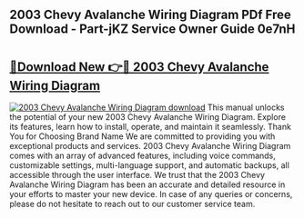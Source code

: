 ## 2003 Chevy Avalanche Wiring Diagram PDf Free Download - Part-jKZ Service Owner Guide 0e7nH

# <h2><a href="http://dfj9qx.blite.top/?on=2003+Chevy+Avalanche+Wiring+Diagram">🔗Download New 👉🔴 2003 Chevy Avalanche Wiring Diagram</a></h2>

[![2003 Chevy Avalanche Wiring Diagram download](https://i.imgur.com/lujVjoI.png)](http://dfj9qx.blite.top/?on=2003+Chevy+Avalanche+Wiring+Diagram)
This manual unlocks the potential of your new 2003 Chevy Avalanche Wiring Diagram. Explore its features, learn how to install, operate, and maintain it seamlessly. Thank You for Choosing Brand Name We are committed to providing you with exceptional products and services. 2003 Chevy Avalanche Wiring Diagram comes with an array of advanced features, including voice commands, customizable settings, multi-language support, and automatic backups, all accessible through the user interface. We trust that the 2003 Chevy Avalanche Wiring Diagram has been an accurate and detailed resource in your efforts to master your new device. In case of any queries or concerns, please do not hesitate to reach out to our customer service team.
